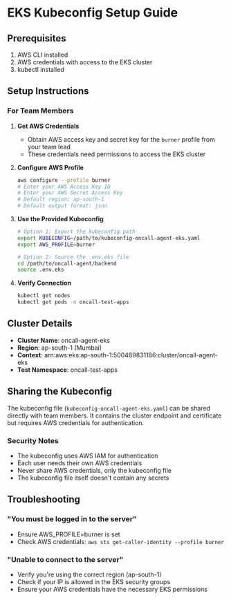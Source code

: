 # EKS Kubeconfig Setup Guide

## Prerequisites
1. AWS CLI installed
2. AWS credentials with access to the EKS cluster
3. kubectl installed

## Setup Instructions

### For Team Members

1. **Get AWS Credentials**
   - Obtain AWS access key and secret key for the `burner` profile from your team lead
   - These credentials need permissions to access the EKS cluster

2. **Configure AWS Profile**
   ```bash
   aws configure --profile burner
   # Enter your AWS Access Key ID
   # Enter your AWS Secret Access Key
   # Default region: ap-south-1
   # Default output format: json
   ```

3. **Use the Provided Kubeconfig**
   ```bash
   # Option 1: Export the kubeconfig path
   export KUBECONFIG=/path/to/kubeconfig-oncall-agent-eks.yaml
   export AWS_PROFILE=burner
   
   # Option 2: Source the .env.eks file
   cd /path/to/oncall-agent/backend
   source .env.eks
   ```

4. **Verify Connection**
   ```bash
   kubectl get nodes
   kubectl get pods -n oncall-test-apps
   ```

## Cluster Details
- **Cluster Name**: oncall-agent-eks
- **Region**: ap-south-1 (Mumbai)
- **Context**: arn:aws:eks:ap-south-1:500489831186:cluster/oncall-agent-eks
- **Test Namespace**: oncall-test-apps

## Sharing the Kubeconfig

The kubeconfig file (`kubeconfig-oncall-agent-eks.yaml`) can be shared directly with team members. 
It contains the cluster endpoint and certificate but requires AWS credentials for authentication.

### Security Notes
- The kubeconfig uses AWS IAM for authentication
- Each user needs their own AWS credentials
- Never share AWS credentials, only the kubeconfig file
- The kubeconfig file itself doesn't contain any secrets

## Troubleshooting

### "You must be logged in to the server"
- Ensure AWS_PROFILE=burner is set
- Check AWS credentials: `aws sts get-caller-identity --profile burner`

### "Unable to connect to the server"
- Verify you're using the correct region (ap-south-1)
- Check if your IP is allowed in the EKS security groups
- Ensure your AWS credentials have the necessary EKS permissions